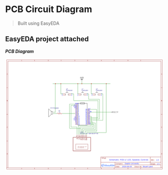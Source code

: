 
# PCB Circuit Diagram
> Built using EasyEDA 


## EasyEDA project attached
***PCB Diagram***

[![INSERT YOUR GRAPHIC HERE](/images/diagram.png)]()
